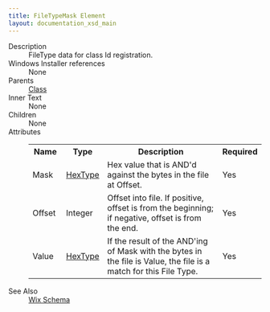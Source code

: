 ```yaml
---
title: FileTypeMask Element
layout: documentation_xsd_main
---
```

<dl>
  <dt>Description</dt>
  <dd>FileType data for class Id registration.</dd>
  <dt>Windows Installer references</dt>
  <dd>None</dd>
  <dt>Parents</dt>
  <dd>
    <a href="../class/">Class</a>
  </dd>
  <dt>Inner Text</dt>
  <dd>None</dd>
  <dt>Children</dt>
  <dd>None</dd>
  <dt>Attributes</dt>
  <dd>
    <table cellspacing="0" cellpadding="0" class="schema">
      <tr>
        <th width="15%">Name</th>
        <th width="15%">Type</th>
        <th width="65%">Description</th>
        <th width="15%">Required</th>
      </tr>
      <tr>
        <td>Mask</td>
        <td><a href="../simple_type_hextype/">HexType</a></td>
        <td>Hex value that is AND'd against the bytes in the file at Offset.</td>
        <td>Yes</td>
      </tr>
      <tr>
        <td>Offset</td>
        <td>Integer</td>
        <td>Offset into file. If positive, offset is from the beginning; if negative, offset is from the end.</td>
        <td>Yes</td>
      </tr>
      <tr>
        <td>Value</td>
        <td><a href="../simple_type_hextype/">HexType</a></td>
        <td>If the result of the AND'ing of Mask with the bytes in the file is Value, the file is a match for this File Type.</td>
        <td>Yes</td>
      </tr>
    </table>
  </dd>
  <dt>See Also</dt>
  <dd>
    <a href="../">Wix Schema</a>
  </dd>
</dl>
